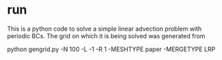 # run
This is a python code to solve a simple linear advection problem with periodic BCs.  The grid on which it is being solved was generated from

python gengrid.py -N 100 -L -1 -R 1 -MESHTYPE paper -MERGETYPE LRP


